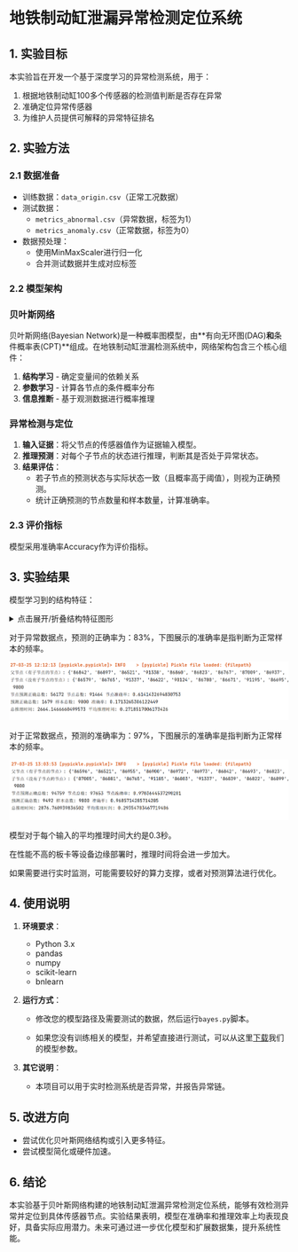 # 地铁制动缸泄漏异常检测定位系统


## 1. 实验目标

本实验旨在开发一个基于深度学习的异常检测系统，用于：

1. 根据地铁制动缸100多个传感器的检测值判断是否存在异常
2. 准确定位异常传感器
3. 为维护人员提供可解释的异常特征排名

## 2. 实验方法

### 2.1 数据准备

- 训练数据：`data_origin.csv`（正常工况数据）
- 测试数据：
  - `metrics_abnormal.csv`（异常数据，标签为1）
  - `metrics_anomaly.csv`（正常数据，标签为0）
- 数据预处理：
  - 使用MinMaxScaler进行归一化
  - 合并测试数据并生成对应标签

### 2.2 模型架构

### 贝叶斯网络

贝叶斯网络(Bayesian Network)是一种概率图模型，由**有向无环图(DAG)**和**条件概率表(CPT)**组成。在地铁制动缸泄漏检测系统中，网络架构包含三个核心组件：

1. **结构学习** - 确定变量间的依赖关系
2. **参数学习** - 计算各节点的条件概率分布
3. **信息推断** - 基于观测数据进行概率推理

### 异常检测与定位

1. **输入证据**：将父节点的传感器值作为证据输入模型。
2. **推理预测**：对每个子节点的状态进行推理，判断其是否处于异常状态。
3. **结果评估**：
   - 若子节点的预测状态与实际状态一致（且概率高于阈值），则视为正确预测。
   - 统计正确预测的节点数量和样本数量，计算准确率。

### 2.3 评价指标

模型采用准确率Accuracy作为评价指标。

## 3. 实验结果

模型学习到的结构特征：

<details>
  <summary>点击展开/折叠结构特征图形</summary>
  <iframe src="img-src/interactive_bn.html" width="150%" height="900"></iframe>
</details>

对于异常数据点，预测的正确率为：83%，下图展示的准确率是指判断为正常样本的频率。

![Bayes-1](img-src/Bayes-1.png)

对于正常数据点，预测的准确率为：97%，下图展示的准确率是指判断为正常样本的频率。

![Bayes-2](img-src/Bayes-2.png)

模型对于每个输入的平均推理时间大约是0.3秒。

在性能不高的板卡等设备边缘部署时，推理时间将会进一步加大。

如果需要进行实时监测，可能需要较好的算力支撑，或者对预测算法进行优化。

## 4. 使用说明

1. **环境要求**：

   - Python 3.x
   - pandas
   - numpy
   - scikit-learn
   - bnlearn

2. **运行方式**：

   - 修改您的模型路径及需要测试的数据，然后运行``bayes.py``脚本。

   - 如果您没有训练相关的模型，并希望直接进行测试，可以从这里[下载](https://website-lhy.oss-cn-shanghai.aliyuncs.com/bnlearn_model.pkl)我们的模型参数。

3. **其它说明**：

   - 本项目可以用于实时检测系统是否异常，并报告异常链。

## 5. 改进方向

- 尝试优化贝叶斯网络结构或引入更多特征。
- 尝试模型简化或硬件加速。

## 6. 结论

本实验基于贝叶斯网络构建的地铁制动缸泄漏异常检测定位系统，能够有效检测异常并定位到具体传感器节点。实验结果表明，模型在准确率和推理效率上均表现良好，具备实际应用潜力。未来可通过进一步优化模型和扩展数据集，提升系统性能。


